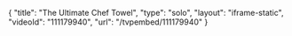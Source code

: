 {
    "title": "The Ultimate Chef Towel",
    "type": "solo",
    "layout": "iframe-static",
    "videoId": "111179940",
    "url": "\/tvpembed\/111179940"
}
